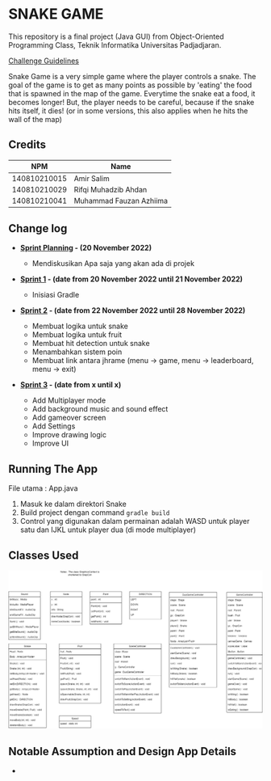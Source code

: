 # SNAKE GAME 

This repository is a final project (Java GUI) from Object-Oriented Programming Class, Teknik Informatika Universitas Padjadjaran. 

[Challenge Guidelines](challenge-guideline.md)

Snake Game is a very simple game where the player controls a snake. The goal of the game is to get as many points as possible by 'eating' the food that is spawned in the map of the game. Everytime the snake eat a food, it becomes longer! But, the player needs to be careful, because if the snake hits itself, it dies! (or in some versions, this also applies when he hits the wall of the map)

## Credits
| NPM           | Name        |
| ------------- |-------------|
| 140810210015  | Amir Salim    |
| 140810210029  | Rifqi Muhadzib Ahdan    |
| 140810210041  | Muhammad Fauzan Azhiima |

## Change log
- **[Sprint Planning](changelog/sprint-planning.md) - (20 November 2022)** 
   -  Mendiskusikan Apa saja yang akan ada di projek
   

- **[Sprint 1](changelog/sprint-1.md) - (date from 20 November 2022 until 21 November 2022)** 
   - Inisiasi Gradle 

- **[Sprint 2](changelog/sprint-2.md) - (date from 22 November 2022 until 28 November 2022)** 
   - Membuat logika untuk snake
   - Membuat logika untuk fruit
   - Membuat hit detection untuk snake
   - Menambahkan sistem poin
   - Membuat link antara jhrame (menu -> game, menu -> leaderboard, menu -> exit)
   
- **[Sprint 3](changelog/sprint-3.md) - (date from x until x)** 
   - Add Multiplayer mode
   - Add background music and sound effect
   - Add gameover screen
   - Add Settings
   - Improve drawing logic
   - Improve UI

## Running The App

File utama : App.java
1. Masuk ke dalam direktori Snake
2. Build project dengan command `gradle build`
3. Control yang digunakan dalam permainan adalah WASD untuk player satu dan IJKL untuk player dua (di mode multiplayer)

## Classes Used

![](img/snake_UML.png)

## Notable Assumption and Design App Details

- 

